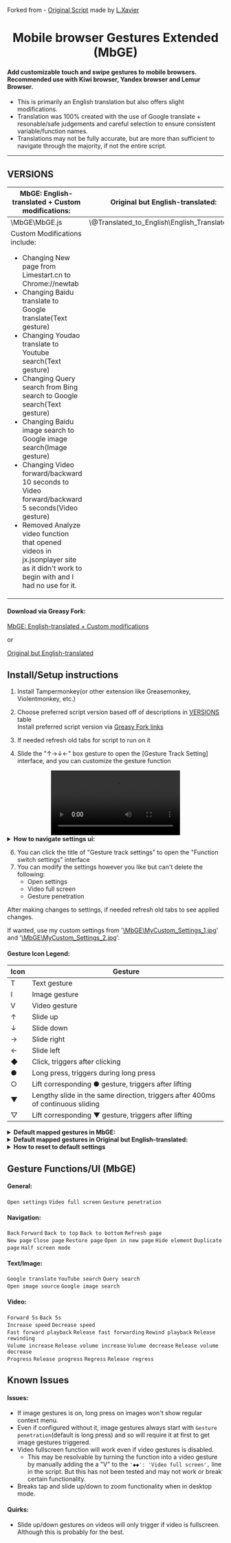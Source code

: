 Forked from - [Original Script](https://greasyfork.org/en/scripts/375806-%E6%89%8B%E6%9C%BA%E6%B5%8F%E8%A7%88%E5%99%A8%E8%A7%A6%E6%91%B8%E6%89%8B%E5%8A%BF) made by [L.Xavier](https://greasyfork.org/en/users/128493-l-xavier)

<h1 align="center">
Mobile browser Gestures Extended (MbGE)
</h1>


<h4>
Add customizable touch and swipe gestures to mobile browsers. Recommended use with Kiwi browser, Yandex browser and Lemur Browser.
</h4>

- This is primarily an English translation but also offers slight modifications. 
- Translation was 100% created with the use of Google translate + resonable/safe judgements and careful selection to ensure consistent variable/function names.
- Translations may not be fully accurate, but are more than sufficient to navigate through the majority, if not the entire script.
***
<h2>
VERSIONS
</h2>

<table>
<thead>
  <tr>
    <th>MbGE: English-translated + Custom modifications:</th>
    <th>Original but English-translated:</th>
    <th>Original script:</th>
  </tr>
</thead>
<tbody>
  <tr>
    <td>\MbGE\MbGE.js</td>
    <td>\@Translated_to_English\English_Translated.js</td>
    <td>\@Original\Original.js</td>
  </tr>
  <tr>
    <td>Custom Modifications include:
      <ul>
        <li>Changing New page from Limestart.cn to Chrome://newtab</li>
        <li>Changing Baidu translate to Google translate(Text gesture)</li>
        <li>Changing Youdao translate to Youtube search(Text gesture)</li>
        <li>Changing Query search from Bing search to Google search(Text gesture)</li>
        <li>Changing Baidu image search to Google image search(Image gesture)</li>
        <li>Changing Video forward/backward 10 seconds to Video forward/backward 5 seconds(Video gesture)</li>
        <li>Removed Analyze video function that opened videos in jx.jsonplayer site as it didn't work to begin with and I had no use for it.</li>
      </ul>
    </td>
    <td></td>
    <td></td>
  </tr>
</tbody>
</table>

<h4>
Download via Greasy Fork:
</h4>

[MbGE: English-translated + Custom modifications](https://greasyfork.org/en/scripts/466269-mobile-browser-gestures-extended-mbge)  

or  

[Original but English-translated](https://greasyfork.org/en/scripts/466268-mobile-browser-touch-gestures-english-translated)  


<h2>
Install/Setup instructions
</h2>

1. Install Tampermonkey(or other extension like Greasemonkey, Violentmonkey, etc.)  
3. Choose preferred script version based off of descriptions in [VERSIONS](https://github.com/Crunchbits/Mobile-browser-Gestures-Extended-MbGE#versions) table  
Install preferred script version via [Greasy Fork links](https://github.com/Crunchbits/Mobile-browser-Gestures-Extended-MbGE#download-via-greasy-fork)   

4. If needed refresh old tabs for script to run on it  

5. Slide the "↑→↓←" box gesture to open the [Gesture Track Setting] interface, and you can customize the gesture function  

<div align="center">
  <video src="https://github.com/Crunchbits/Mobile-browser-Gestures-Extended-MbGE/assets/87384615/1e878387-132c-4b0e-a434-abfc6c810fc2"/>
</div>

<details>
  <summary><b>How to navigate settings ui:</b></summary>
  
  (Open image in new tab or download image to zoom in)
  ![Translated Pictures Guide](https://github.com/Crunchbits/Mobile-browser-Gestures-Extended-MbGE/assets/87384615/9484af5e-4bce-40cb-83c7-64e2f375c95f)

</details>

6. You can click the title of "Gesture track settings" to open the "Function switch settings" interface  
7. You can modify the settings however you like but can't delete the following:
    - Open settings  
    - Video full screen  
    - Gesture penetration  

After making changes to settings, if needed refresh old tabs to see applied changes.  

If wanted, use my custom settings from '[\MbGE\MyCustom_Settings_1.jpg](https://github.com/Crunchbits/Mobile-browser-Gestures-Extended-MbGE/blob/main/MbGE/MyCustom_Settings_1.jpg)' and '[\MbGE\MyCustom_Settings_2.jpg](https://github.com/Crunchbits/Mobile-browser-Gestures-Extended-MbGE/blob/main/MbGE/MyCustom_Settings_2.jpg)'.

<h4>
Gesture Icon Legend:
</h4>


<table>
<thead>
  <tr>
    <th>Icon</th>
    <th>Gesture</th>
  </tr>
</thead>
<tbody>
  <tr>
    <td>T</td>
    <td>Text gesture</td>
  </tr>
  <tr>
    <td>I</td>
    <td>Image gesture</td>
  </tr>
  <tr>
    <td>V</td>
    <td>Video gesture</td>
  </tr>
  <tr>
    <td>↑</td>
    <td>Slide up</td>
  </tr>
  <tr>
    <td>↓</td>
    <td>Slide down</td>
  </tr>
  <tr>
    <td>→</td>
    <td>Slide right</td>
  </tr>
  <tr>
    <td>←</td>
    <td>Slide left</td>
  </tr>
  <tr>
    <td>◆</td>
    <td> Click, triggers after clicking</td>
  </tr>
  <tr>
    <td>●</td>
    <td>Long press, triggers during long press</td>
  </tr>
  <tr>
    <td>○</td>
    <td>Lift corresponding ● gesture, triggers after lifting</td>
  </tr>
  <tr>
    <td>▼</td>
    <td>Lengthy slide in the same direction, triggers after 400ms of continuous sliding</td>
  </tr>
  <tr>
    <td>▽</td>
    <td>Lift corresponding ▼ gesture, triggers after lifting</td>
  </tr>
</tbody>
</table>


<details>
  <summary><b>Default mapped gestures in MbGE:</b></summary>

<table>
<thead>
  <tr>
    <th>Gesture (36)</th>
    <th>Function</th>
  </tr>
</thead>
<tbody>
  <tr>
    <td>↑→↓←</td>
    <td>Open settings</td>
  </tr>
  <tr>
    <td>◆◆</td>
    <td>Video full screen</td>
  </tr>
  <tr>
    <td>●</td>
    <td>Gesture penetration</td>
  </tr>
  <tr>
    <td>→←</td>
    <td>Back</td>
  </tr>
  <tr>
    <td>←→</td>
    <td>Forward</td>
  </tr>
  <tr>
    <td>↓↑</td>
    <td>Back to top</td>
  </tr>
  <tr>
    <td>↑↓</td>
    <td>Back to bottom</td>
  </tr>
  <tr>
    <td>←↓</td>
    <td>Refresh page</td>
  </tr>
  <tr>
    <td>←↑</td>
    <td>New page</td>
  </tr>
  <tr>
    <td>→↓</td>
    <td>Close page</td>
  </tr>
  <tr>
    <td>→↑</td>
    <td>Restore page</td>
  </tr>
  <tr>
    <td>↓↑●</td>
    <td>Open in new page</td>
  </tr>
  <tr>
    <td>↑↓●</td>
    <td>Hide element</td>
  </tr>
  <tr>
    <td>↓→</td>
    <td>Duplicate page</td>
  </tr>
  <tr>
    <td>→←→</td>
    <td>Half screen mode</td>
  </tr>
  <tr>
    <td>T→↑</td>
    <td>Google translate</td>
  </tr>
  <tr>
    <td>T←↑</td>
    <td>YouTube search</td>
  </tr>
  <tr>
    <td>T◆◆</td>
    <td>Query search</td>
  </tr>
  <tr>
    <td>I↓↑●</td>
    <td>Open image source</td>
  </tr>
  <tr>
    <td>I→↑●</td>
    <td>Google image search</td>
  </tr>
  <tr>
    <td>V→</td>
    <td>Forward 5s</td>
  </tr>
  <tr>
    <td>V←</td>
    <td>Back 5s</td>
  </tr>
  <tr>
    <td>V↑</td>
    <td>Increase speed</td>
  </tr>
  <tr>
    <td>V↓</td>
    <td>Decrease speed</td>
  </tr>
  <tr>
    <td>V→●</td>
    <td>Fast forward playback</td>
  </tr>
  <tr>
    <td>V→○</td>
    <td>Release fast forwarding</td>
  </tr>
  <tr>
    <td>V←●</td>
    <td>Rewind playback</td>
  </tr>
  <tr>
    <td>V←○</td>
    <td>Release rewinding</td>
  </tr>
  <tr>
    <td>V↑●</td>
    <td>Volume increase</td>
  </tr>
  <tr>
    <td>V↑○</td>
    <td>Release volume increase</td>
  </tr>
  <tr>
    <td>V↓●</td>
    <td>Volume decrease</td>
  </tr>
  <tr>
    <td>V↓○</td>
    <td>Release volume decrease</td>
  </tr>
  <tr>
    <td>V→▼</td>
    <td>Progress</td>
  </tr>
  <tr>
    <td>V→▽</td>
    <td>Release progress</td>
  </tr>
  <tr>
    <td>V←▼</td>
    <td>Regress</td>
  </tr>
  <tr>
    <td>V←▽</td>
    <td>Release regress</td>
  </tr>
</tbody>
</table>

</details>

<details>
  <summary><b>Default mapped gestures in Original but English-translated:</b></summary>
  
  <table>
<thead>
  <tr>
    <th>Gesture (37)</th>
    <th>Function</th>
  </tr>
</thead>
<tbody>
  <tr>
    <td>↑→↓←</td>
    <td>Open settings</td>
  </tr>
  <tr>
    <td>◆◆</td>
    <td>Video full screen</td>
  </tr>
  <tr>
    <td>●</td>
    <td>Gesture penetration</td>
  </tr>
  <tr>
    <td>→←</td>
    <td>Back</td>
  </tr>
  <tr>
    <td>←→</td>
    <td>Forward</td>
  </tr>
  <tr>
    <td>↓↑</td>
    <td>Back to top</td>
  </tr>
  <tr>
    <td>↑↓</td>
    <td>Back to bottom</td>
  </tr>
  <tr>
    <td>←↓</td>
    <td>Refresh page</td>
  </tr>
  <tr>
    <td>←↑</td>
    <td>New page</td>
  </tr>
  <tr>
    <td>→↓</td>
    <td>Close page</td>
  </tr>
  <tr>
    <td>→↑</td>
    <td>Restore page</td>
  </tr>
  <tr>
    <td>↓↑●</td>
    <td>Open in new page</td>
  </tr>
  <tr>
    <td>↑↓●</td>
    <td>Hide element</td>
  </tr>
  <tr>
    <td>↓→</td>
    <td>Duplicate page</td>
  </tr>
  <tr>
    <td>→←→</td>
    <td>Half screen mode</td>
  </tr>
  <tr>
    <td>→↓↑←</td>
    <td>Analyze video</td>
  </tr>
  <tr>
    <td>T→↑</td>
    <td>Baidu translate</td>
  </tr>
  <tr>
    <td>T←↑</td>
    <td>Youdao translate</td>
  </tr>
  <tr>
    <td>T◆◆</td>
    <td>Query search</td>
  </tr>
  <tr>
    <td>I↓↑●</td>
    <td>Open image source</td>
  </tr>
  <tr>
    <td>I→↑●</td>
    <td>Baidu image search</td>
  </tr>
  <tr>
    <td>V→</td>
    <td>Forward 10s</td>
  </tr>
  <tr>
    <td>V←</td>
    <td>Back 10s</td>
  </tr>
  <tr>
    <td>V↑</td>
    <td>Increase speed</td>
  </tr>
  <tr>
    <td>V↓</td>
    <td>Decrease speed</td>
  </tr>
  <tr>
    <td>V→●</td>
    <td>Fast forward playback</td>
  </tr>
  <tr>
    <td>V→○</td>
    <td>Release fast forwarding</td>
  </tr>
  <tr>
    <td>V←●</td>
    <td>Rewind playback</td>
  </tr>
  <tr>
    <td>V←○</td>
    <td>Release rewinding</td>
  </tr>
  <tr>
    <td>V↑●</td>
    <td>Volume increase</td>
  </tr>
  <tr>
    <td>V↑○</td>
    <td>Release volume increase</td>
  </tr>
  <tr>
    <td>V↓●</td>
    <td>Volume decrease</td>
  </tr>
  <tr>
    <td>V↓○</td>
    <td>Release volume decrease</td>
  </tr>
  <tr>
    <td>V→▼</td>
    <td>Progress</td>
  </tr>
  <tr>
    <td>V→▽</td>
    <td>Release progress</td>
  </tr>
  <tr>
    <td>V←▼</td>
    <td>Regress</td>
  </tr>
  <tr>
    <td>V←▽</td>
    <td>Release regress</td>
  </tr>
</tbody>
</table>
  
</details>
 
<details>
  <summary><b>How to reset to default settings</b></summary>

Even if you replace the script text with the initial script text, the old settings will probably stick.  
This is because the script is still holding onto it's storage content.  

The easiest way to remove the old settings is to go to Tampermonkey's dashboard and delete the script with the trash bin icon or File/Remove and then reinstall the initial script.  
  
</details>
 
<h2>
Gesture Functions/UI (MbGE)
</h2>

<h4>
General:
</h4>

`Open settings` `Video full screen` `Gesture penetration`

<h4>
Navigation:
</h4>

`Back` `Forward` `Back to top` `Back to bottom` `Refresh page`  
`New page` `Close page` `Restore page` `Open in new page` `Hide element` `Duplicate page` `Half screen mode`

<h4>
Text/Image:
</h4>

`Google translate` `YouTube search` `Query search`  
`Open image source` `Google image search`

<h4>
Video:
</h4>

`Forward 5s` `Back 5s`  
`Increase speed` `Decrease speed`  
`Fast forward playback` `Release fast forwarding` `Rewind playback` `Release rewinding`  
`Volume increase` `Release volume increase` `Volume decrease` `Release volume decrease`  
`Progress` `Release progress` `Regress` `Release regress`  

<h2>
Known Issues
</h2>

<h4>
Issues:
</h4>

- If image gestures is on, long press on images won't show regular context menu.
- Even if configured without it, image gestures always start with `Gesture penetration`(default is long press) and so will require it at first to get image gestures triggered.
- Video fullscreen function will work even if video gestures is disabled.
  - This may be resolvable by turning the function into a video gesture by manually adding the a "V" to the `'◆◆': 'Video full screen',` line in the script. But this has not been tested and may not work or break certain functionality.
- Breaks tap and slide up/down to zoom functionality when in desktop mode.

<h4>
Quirks:
</h4>

- Slide up/down gestures on videos will only trigger if video is fullscreen. Although this is probably for the best.
